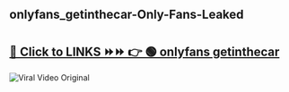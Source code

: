 
 ## onlyfans_getinthecar-Only-Fans-Leaked

# <h2><a href="https://clipsfans.com/onlyfans_getinthecar&ref=git">🔗 Click to LINKS ⏩⏩ 👉 🟢 onlyfans getinthecar </a></h2>

<a href="https://clipsfans.com/onlyfans_getinthecar&ref=git" rel="nofollow" data-target="animated-image.originalLink"><img src="https://i.ibb.co.com/xMMVF88/686577567.gif" alt="Viral Video Original" style="max-width: 100%; display: inline-block;" data-target="animated-image.originalImage"></a>
